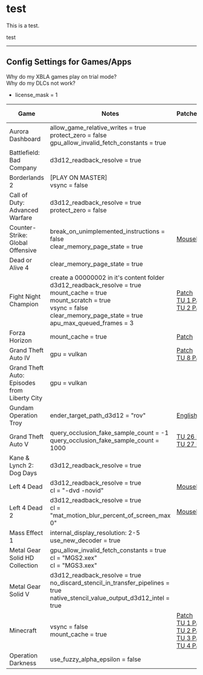 # test

This is a test.

test

---

## Config Settings for Games/Apps

Why do my XBLA games play on trial mode?</br>
Why do my DLCs not work?
- license_mask = 1

| Game | Notes | Patches/Plugins | Recommended TUs | Netplay Compatibility
|---|---|---|---|---|
| Aurora Dashboard | allow_game_relative_writes = true</br>protect_zero = false</br>gpu_allow_invalid_fetch_constants = true | | | No
| Battlefield: Bad Company | d3d12_readback_resolve = true | | Base | No
| Borderlands 2 | [PLAY ON MASTER]<br>vsync = false | | Base | [Yes](https://github.com/AdrianCassar/xenia-canary/tree/netplay_canary_experimental_readme?tab=readme-ov-file#netplay-fork)
| Call of Duty: Advanced Warfare | d3d12_readback_resolve = true</br>protect_zero = false | | TU 17 | [Yes](https://github.com/AdrianCassar/xenia-canary/tree/netplay_canary_experimental_readme?tab=readme-ov-file#netplay-fork)
| Counter-Strike: Global Offensive | break_on_unimplemented_instructions = false</br>clear_memory_page_state = true | [Mousehook](https://github.com/marinesciencedude/xenia-canary-mousehook) | Base | [Yes](https://github.com/AdrianCassar/xenia-canary/tree/netplay_canary_experimental_readme?tab=readme-ov-file#netplay-fork)
| Dead or Alive 4 | clear_memory_page_state = true | | Base | [Yes](https://github.com/AdrianCassar/xenia-canary/tree/netplay_canary_experimental_readme?tab=readme-ov-file#netplay-fork)
| Fight Night Champion | create a 00000002 in it's content folder<br>d3d12_readback_resolve = true<br>mount_cache = true<br>mount_scratch = true<br>vsync = false<br>clear_memory_page_state = true<br>apu_max_queued_frames = 3 | [Patch](https://github.com/xenia-canary/game-patches/blob/main/patches/45410915%20-%20Fight%20Night%20Champion%20(TU0).patch.toml)<br>[TU 1 Patch](https://github.com/xenia-canary/game-patches/blob/main/patches/45410915%20-%20Fight%20Night%20Champion%20(TU1).patch.toml)<br>[TU 2 Patch](https://github.com/xenia-canary/game-patches/blob/main/patches/45410915%20-%20Fight%20Night%20Champion%20(TU2).patch.toml) | Base | No
| Forza Horizon | mount_cache = true | [Patch](https://github.com/xenia-canary/game-patches/blob/main/patches/4D5309C9%20-%20Forza%20Horizon.patch.toml) | Base | No
| Grand Theft Auto IV | gpu = vulkan | [Patch](https://github.com/xenia-canary/game-patches/blob/main/patches/545407F2%20-%20Grand%20Theft%20Auto%20IV.patch.toml)<br>[TU 8 Patch](https://github.com/xenia-canary/game-patches/blob/main/patches/545407F2%20-%20Grand%20Theft%20Auto%20IV%20(TU8).patch.toml) | TU 8 | No
| Grand Theft Auto: Episodes from Liberty City | gpu = vulkan | | Base | No
| Gundam Operation Troy | ender_target_path_d3d12 = "rov" | [English Patch](https://github.com/Eight-Mansions/MSGOT/releases) | TU 1 | [Yes](https://github.com/AdrianCassar/xenia-canary/tree/netplay_canary_experimental_readme?tab=readme-ov-file#netplay-fork)
| Grand Theft Auto V | query_occlusion_fake_sample_count = -1<br>query_occlusion_fake_sample_count = 1000 | [TU 26 Patch](https://github.com/xenia-canary/game-patches/blob/main/patches/545408A7%20-%20Grand%20Theft%20Auto%20V%20(TU26).patch.toml)<br>[TU 27 Patch](https://github.com/xenia-canary/game-patches/blob/main/patches/545408A7%20-%20Grand%20Theft%20Auto%20V%20(TU27).patch.toml) | TU 26 | [Yes](https://github.com/AdrianCassar/xenia-canary/tree/netplay_canary_experimental_readme?tab=readme-ov-file#netplay-fork)
| Kane & Lynch 2: Dog Days | d3d12_readback_resolve = true | | TU 1 | No
| Left 4 Dead | d3d12_readback_resolve = true<br>cl = "-dvd -novid" | [Mousehook](https://github.com/marinesciencedude/xenia-canary-mousehook) | Base | [Yes](https://github.com/AdrianCassar/xenia-canary/tree/netplay_canary_experimental_readme?tab=readme-ov-file#netplay-fork)
| Left 4 Dead 2 | d3d12_readback_resolve = true<br>cl = "mat_motion_blur_percent_of_screen_max 0" | [Mousehook](https://github.com/marinesciencedude/xenia-canary-mousehook) | Base | [Yes](https://github.com/AdrianCassar/xenia-canary/tree/netplay_canary_experimental_readme?tab=readme-ov-file#netplay-fork)
| Mass Effect 1 | internal_display_resolution: 2-5<br>use_new_decoder = true | | Base | No
| Metal Gear Solid HD Collection | gpu_allow_invalid_fetch_constants = true<br>cl = "MGS2.xex"<br>cl = "MGS3.xex" | | Base | No
| Metal Gear Solid V | d3d12_readback_resolve = true<br>no_discard_stencil_in_transfer_pipelines = true<br>native_stencil_value_output_d3d12_intel = true | | Base | No
| Minecraft | vsync = false<br>mount_cache = true | [Patch](https://github.com/xenia-canary/game-patches/blob/main/patches/584111F7%20-%20Minecraft%20(XBLA%2C%20TU0).patch.toml)<br>[TU 1 Patch](https://github.com/xenia-canary/game-patches/blob/main/patches/584111F7%20-%20Minecraft%20(XBLA%2C%20TU1).patch.toml)<br>[TU 2 Patch](https://github.com/xenia-canary/game-patches/blob/main/patches/584111F7%20-%20Minecraft%20(XBLA%2C%20TU2).patch.toml)<br>[TU 3 Patch](https://github.com/xenia-canary/game-patches/blob/main/patches/584111F7%20-%20Minecraft%20(XBLA%2C%20TU3).patch.toml)<br>[TU 4 Patch](https://github.com/xenia-canary/game-patches/blob/main/patches/584111F7%20-%20Minecraft%20(XBLA%2C%20TU4).patch.toml)
| Operation Darkness | use_fuzzy_alpha_epsilon = false | | Base | No